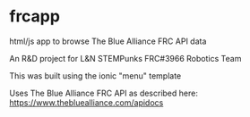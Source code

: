 # frcapp
html/js app to browse The Blue Alliance FRC API data

An R&D project for L&N STEMPunks FRC#3966 Robotics Team

This was built using the ionic "menu" template

Uses The Blue Alliance FRC API as described here:
https://www.thebluealliance.com/apidocs

